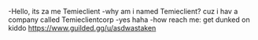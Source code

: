 -Hello, its za me Temieclient
-why am i named Temieclient? cuz i hav a company called Temieclientcorp
-yes haha
-how reach me: get dunked on kiddo  https://www.guilded.gg/u/asdwastaken
